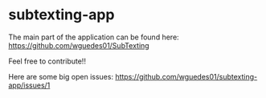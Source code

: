 # subtexting-app

The main part of the application can be found here: https://github.com/wguedes01/SubTexting

Feel free to contribute!!

Here are some big open issues:
https://github.com/wguedes01/subtexting-app/issues/1
